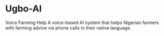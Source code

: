 # Ugbo-AI
Voice Farming Help 
A voice-based AI system that helps Nigerian farmers with farming advice via phone calls in their native language.
